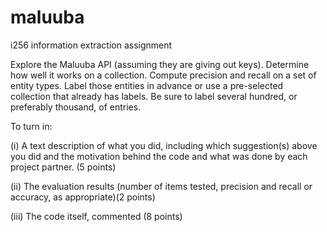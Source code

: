 maluuba
=======

i256 information extraction assignment

Explore the Maluuba API (assuming they are giving out keys). Determine how well it works on a collection. Compute precision and recall on a set of entity types. Label those entities in advance or use a pre-selected collection that already has labels. Be sure to label several hundred, or preferably thousand, of entries.


To turn in:

(i) A text description of what you did, including which suggestion(s) above you did and the motivation behind the code and what was done by each project partner. (5 points)

(ii) The evaluation results (number of items tested, precision and recall or accuracy, as appropriate)(2 points)

(iii) The code itself, commented (8 points)
